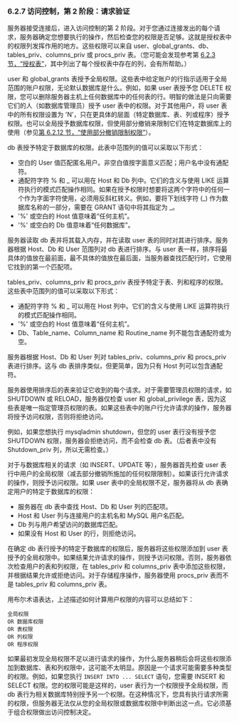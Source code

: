 ### 6.2.7 访问控制，第 2 阶段：请求验证

服务器接受连接后，进入访问控制的第 2 阶段。对于您通过连接发出的每个请求，服务器确定您想要执行的操作，然后检查您的权限是否足够。这就是授权表中的权限列发挥作用的地方。这些权限可以来自 user、global_grants、db、tables_priv、columns_priv 或 procs_priv 表。（您可能会发现参考第 [6.2.3 节，“授权表”](./06.02.03.授权表.md)，其中列出了每个授权表中存在的列，会有所帮助。）

user 和 global_grants 表授予全局权限。这些表中给定账户的行指示适用于全局范围的账户权限，无论默认数据库是什么。例如，如果 user 表授予您 DELETE 权限，您可以删除服务器主机上任何数据库中的任何表的行。明智的做法是只向需要它们的人（如数据库管理员）授予 user 表中的权限。对于其他用户，将 user 表中的所有权限设置为 'N'，只在更具体的层面（特定数据库、表、列或程序）授予权限。也可以全局授予数据库权限，但使用部分撤销来限制它们在特定数据库上的使用（参见[第 6.2.12 节，“使用部分撤销限制权限”](./06.02.12.使用部分撤销限制权限.md)）。

db 表授予特定于数据库的权限。此表中范围列的值可以采取以下形式：

- 空白的 User 值匹配匿名用户。非空白值按字面意义匹配；用户名中没有通配符。
- 通配符字符 % 和 _ 可以用在 Host 和 Db 列中。它们的含义与使用 LIKE 运算符执行的模式匹配操作相同。如果在授予权限时想要将这两个字符中的任何一个作为字面字符使用，必须用反斜杠转义。例如，要将下划线字符 (_) 作为数据库名称的一部分，需要在 GRANT 语句中将其指定为 \_。
- '%' 或空白的 Host 值意味着“任何主机”。
- '%' 或空白的 Db 值意味着“任何数据库”。

服务器读取 db 表并将其载入内存，并在读取 user 表的同时对其进行排序。服务器根据 Host、Db 和 User 范围列对 db 表进行排序。与 user 表一样，排序将最具体的值放在最前面，最不具体的值放在最后面，当服务器查找匹配行时，它使用它找到的第一个匹配项。

tables_priv、columns_priv 和 procs_priv 表授予特定于表、列和程序的权限。这些表中范围列的值可以采取以下形式：

- 通配符字符 % 和 _ 可以用在 Host 列中。它们的含义与使用 LIKE 运算符执行的模式匹配操作相同。
- '%' 或空白的 Host 值意味着“任何主机”。
- Db、Table_name、Column_name 和 Routine_name 列不能包含通配符或为空。

服务器根据 Host、Db 和 User 列对 tables_priv、columns_priv 和 procs_priv 表进行排序。这与 db 表排序类似，但更简单，因为只有 Host 列可以包含通配符。

服务器使用排序后的表来验证它收到的每个请求。对于需要管理员权限的请求，如 SHUTDOWN 或 RELOAD，服务器仅检查 user 和 global_privilege 表，因为这些表是唯一指定管理员权限的表。如果这些表中的账户行允许请求的操作，服务器将授予访问权限，否则将拒绝访问。

例如，如果您想执行 mysqladmin shutdown，但您的 user 表行没有授予您 SHUTDOWN 权限，服务器会拒绝访问，而不会检查 db 表。（后者表中没有 Shutdown_priv 列，所以无需检查。）

对于与数据库相关的请求（如 INSERT、UPDATE 等），服务器首先检查 user 表行中用户的全局权限（减去部分撤销所施加的任何权限限制）。如果该行允许请求的操作，则授予访问权限。如果 user 表中的全局权限不足，服务器将从 db 表确定用户的特定于数据库的权限：

- 服务器在 db 表中查找 Host、Db 和 User 列的匹配项。
- Host 和 User 列与连接用户的主机名和 MySQL 用户名匹配。
- Db 列与用户希望访问的数据库匹配。
- 如果没有 Host 和 User 的行，则拒绝访问。

在确定 db 表行授予的特定于数据库的权限后，服务器将这些权限添加到 user 表授予的全局权限中。如果结果允许请求的操作，则授予访问权限。否则，服务器依次检查用户的表和列权限，在 tables_priv 和 columns_priv 表中添加这些权限，并根据结果允许或拒绝访问。对于存储程序操作，服务器使用 procs_priv 表而不是 tables_priv 和 columns_priv 表。

用布尔术语表达，上述描述如何计算用户权限的内容可以总结如下：

```
全局权限
OR 数据库权限
OR 表权限
OR 列权限
OR 程序权限
```

如果最初发现全局权限不足以进行请求的操作，为什么服务器稍后会将这些权限添加到数据库、表和列权限中，这可能不太明显。原因是一个请求可能需要多种类型的权限。例如，如果您执行 `INSERT INTO ... SELECT` 语句，您需要 INSERT 和 SELECT 权限。您的权限可能是这样的，user 表行为一个权限授予全局权限，而 db 表行为相关数据库特别授予另一个权限。在这种情况下，您具有执行请求所需的权限，但服务器无法仅从您的全局权限或数据库权限中判断出这一点。它必须基于组合权限做出访问控制决定。